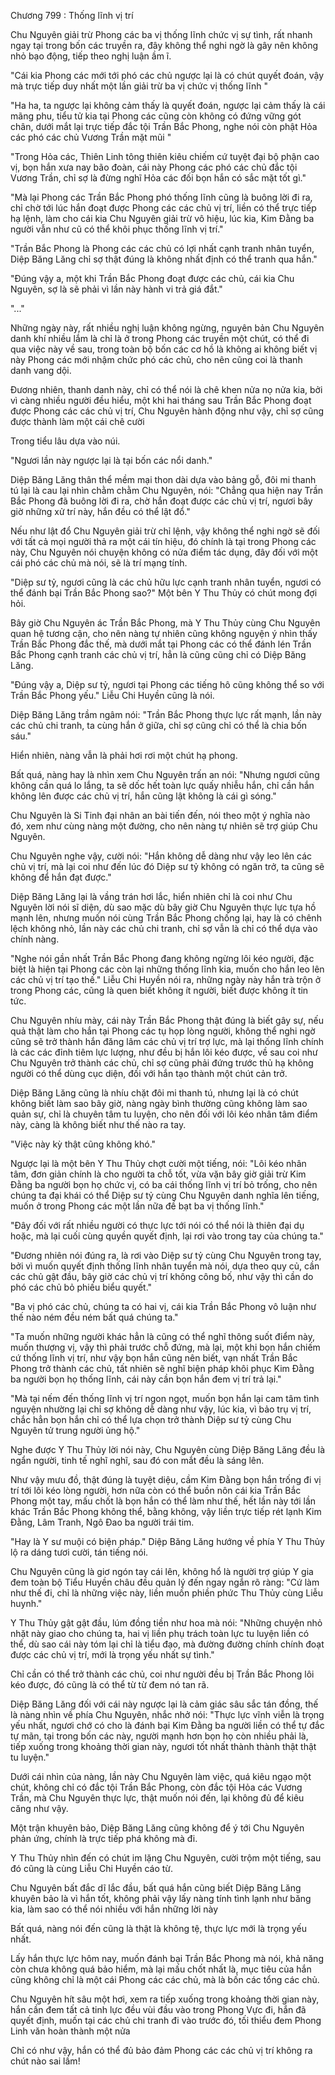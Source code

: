 




Chương 799 : Thống lĩnh vị trí


Chu Nguyên giải trừ Phong các ba vị thống lĩnh chức vị sự tình, rất nhanh ngay tại trong bốn các truyền ra, đây không thể nghi ngờ là gây nên không nhỏ bạo động, tiếp theo nghị luận ầm ĩ.

"Cái kia Phong các mới tới phó các chủ ngược lại là có chút quyết đoán, vậy mà trực tiếp duy nhất một lần giải trừ ba vị chức vị thống lĩnh "

"Ha ha, ta ngược lại không cảm thấy là quyết đoán, ngược lại cảm thấy là cái mãng phu, tiểu tử kia tại Phong các cũng còn không có đứng vững gót chân, dưới mắt lại trực tiếp đắc tội Trần Bắc Phong, nghe nói còn phật Hỏa các phó các chủ Vương Trần mặt mũi "

"Trong Hỏa các, Thiên Linh tông thiên kiêu chiếm cứ tuyệt đại bộ phận cao vị, bọn hắn xưa nay bão đoàn, cái này Phong các phó các chủ đắc tội Vương Trần, chỉ sợ là đừng nghĩ Hỏa các đối bọn hắn có sắc mặt tốt gì."

"Mà lại Phong các Trần Bắc Phong phó thống lĩnh cũng là buông lời đi ra, chỉ chờ tới lúc hắn đoạt được Phong các các chủ vị trí, liền có thể trực tiếp hạ lệnh, làm cho cái kia Chu Nguyên giải trừ vô hiệu, lúc kia, Kim Đằng ba người vẫn như cũ có thể khôi phục thống lĩnh vị trí."

"Trần Bắc Phong là Phong các các chủ có lợi nhất cạnh tranh nhân tuyển, Diệp Băng Lăng chỉ sợ thật đúng là không nhất định có thể tranh qua hắn."

"Đúng vậy a, một khi Trần Bắc Phong đoạt được các chủ, cái kia Chu Nguyên, sợ là sẽ phải vì lần này hành vi trả giá đắt."

"..."

Những ngày này, rất nhiều nghị luận không ngừng, nguyên bản Chu Nguyên danh khí nhiều lắm là chỉ là ở trong Phong các truyền một chút, có thể đi qua việc này về sau, trong toàn bộ bốn các cơ hồ là không ai không biết vị này Phong các mới nhậm chức phó các chủ, cho nên cũng coi là thanh danh vang dội.

Đương nhiên, thanh danh này, chỉ có thể nói là chê khen nửa nọ nửa kia, bởi vì càng nhiều người đều hiểu, một khi hai tháng sau Trần Bắc Phong đoạt được Phong các các chủ vị trí, Chu Nguyên hành động như vậy, chỉ sợ cũng được thành làm một cái chê cười

Trong tiểu lâu dựa vào núi.

"Ngươi lần này ngược lại là tại bốn các nổi danh."

Diệp Băng Lăng thân thể mềm mại thon dài dựa vào bảng gỗ, đôi mi thanh tú lại là cau lại nhìn chằm chằm Chu Nguyên, nói: "Chẳng qua hiện nay Trần Bắc Phong đã buông lời đi ra, chờ hắn đoạt được các chủ vị trí, ngươi bây giờ những xử trí này, hắn đều có thể lật đổ."

Nếu như lật đổ Chu Nguyên giải trừ chỉ lệnh, vậy không thể nghi ngờ sẽ đối với tất cả mọi người thả ra một cái tín hiệu, đó chính là tại trong Phong các này, Chu Nguyên nói chuyện không có nửa điểm tác dụng, đây đối với một cái phó các chủ mà nói, sẽ là trí mạng tính.

"Diệp sư tỷ, ngươi cũng là các chủ hữu lực cạnh tranh nhân tuyển, ngươi có thể đánh bại Trần Bắc Phong sao?" Một bên Y Thu Thủy có chút mong đợi hỏi.

Bây giờ Chu Nguyên ác Trần Bắc Phong, mà Y Thu Thủy cùng Chu Nguyên quan hệ tương cận, cho nên nàng tự nhiên cũng không nguyện ý nhìn thấy Trần Bắc Phong đắc thế, mà dưới mắt tại Phong các có thể đánh lén Trần Bắc Phong cạnh tranh các chủ vị trí, hẳn là cũng cũng chỉ có Diệp Băng Lăng.

"Đúng vậy a, Diệp sư tỷ, ngươi tại Phong các tiếng hô cũng không thể so với Trần Bắc Phong yếu." Liễu Chi Huyền cũng là nói.

Diệp Băng Lăng trầm ngâm nói: "Trần Bắc Phong thực lực rất mạnh, lần này các chủ chi tranh, ta cùng hắn ở giữa, chỉ sợ cũng chỉ có thể là chia bốn sáu."

Hiển nhiên, nàng vẫn là phải hơi rơi một chút hạ phong.

Bất quá, nàng hay là nhìn xem Chu Nguyên trấn an nói: "Nhưng ngươi cũng không cần quá lo lắng, ta sẽ dốc hết toàn lực quấy nhiễu hắn, chỉ cần hắn không lên được các chủ vị trí, hắn cũng lật không là cái gì sóng."

Chu Nguyên là Si Tinh đại nhân an bài tiến đến, nói theo một ý nghĩa nào đó, xem như cùng nàng một đường, cho nên nàng tự nhiên sẽ trợ giúp Chu Nguyên.

Chu Nguyên nghe vậy, cười nói: "Hắn không dễ dàng như vậy leo lên các chủ vị trí, mà lại coi như đến lúc đó Diệp sư tỷ không có ngăn trở, ta cũng sẽ không để hắn đạt được."

Diệp Băng Lăng lại là vầng trán hơi lắc, hiển nhiên chỉ là coi như Chu Nguyên lời nói sĩ diện, dù sao mặc dù bây giờ Chu Nguyên thực lực tựa hồ mạnh lên, nhưng muốn nói cùng Trần Bắc Phong chống lại, hay là có chênh lệch không nhỏ, lần này các chủ chi tranh, chỉ sợ vẫn là chỉ có thể dựa vào chính nàng.

"Nghe nói gần nhất Trần Bắc Phong đang không ngừng lôi kéo người, đặc biệt là hiện tại Phong các còn lại những thống lĩnh kia, muốn cho hắn leo lên các chủ vị trí tạo thế." Liễu Chi Huyền nói ra, những ngày này hắn trà trộn ở trong Phong các, cũng là quen biết không ít người, biết được không ít tin tức.

Chu Nguyên nhíu mày, cái này Trần Bắc Phong thật đúng là biết gây sự, nếu quả thật làm cho hắn tại Phong các tụ họp lòng người, không thể nghi ngờ cũng sẽ trở thành hắn đăng lâm các chủ vị trí trợ lực, mà lại thống lĩnh chính là các các đỉnh tiêm lực lượng, như đều bị hắn lôi kéo được, về sau coi như Chu Nguyên trở thành các chủ, chỉ sợ cũng phải đứng trước thủ hạ không người có thể dùng cục diện, đối với hắn tạo thành một chút cản trở.

Diệp Băng Lăng cũng là nhíu chặt đôi mi thanh tú, nhưng lại là có chút không biết làm sao bây giờ, nàng ngày bình thường cũng không làm sao quản sự, chỉ là chuyên tâm tu luyện, cho nên đối với lôi kéo nhân tâm điểm này, càng là không biết như thế nào ra tay.

"Việc này kỳ thật cũng không khó."

Ngược lại là một bên Y Thu Thủy chợt cười một tiếng, nói: "Lôi kéo nhân tâm, đơn giản chính là cho người ta chỗ tốt, vừa vặn bây giờ giải trừ Kim Đằng ba người bọn họ chức vị, có ba cái thống lĩnh vị trí bỏ trống, cho nên chúng ta đại khái có thể Diệp sư tỷ cùng Chu Nguyên danh nghĩa lên tiếng, muốn ở trong Phong các một lần nữa đề bạt ba vị thống lĩnh."

"Đây đối với rất nhiều người có thực lực tới nói có thể nói là thiên đại dụ hoặc, mà lại cuối cùng quyền quyết định, lại rơi vào trong tay của chúng ta."

"Đương nhiên nói đúng ra, là rơi vào Diệp sư tỷ cùng Chu Nguyên trong tay, bởi vì muốn quyết định thống lĩnh nhân tuyển mà nói, dựa theo quy củ, cần các chủ gật đầu, bây giờ các chủ vị trí không công bố, như vậy thì cần do phó các chủ bỏ phiếu biểu quyết."

"Ba vị phó các chủ, chúng ta có hai vị, cái kia Trần Bắc Phong vô luận như thế nào ném đều ném bất quá chúng ta."

"Ta muốn những người khác hẳn là cũng có thể nghĩ thông suốt điểm này, muốn thượng vị, vậy thì phải trước chỗ đứng, mà lại, một khi bọn hắn chiếm cứ thống lĩnh vị trí, như vậy bọn hắn cũng nên biết, vạn nhất Trần Bắc Phong trở thành các chủ, tất nhiên sẽ nghĩ biện pháp khôi phục Kim Đằng ba người bọn họ thống lĩnh, cái này cần bọn hắn đem vị trí trả lại."

"Mà tại nếm đến thống lĩnh vị trí ngon ngọt, muốn bọn hắn lại cam tâm tình nguyện nhường lại chỉ sợ không dễ dàng như vậy, lúc kia, vì bảo trụ vị trí, chắc hẳn bọn hắn chỉ có thể lựa chọn trở thành Diệp sư tỷ cùng Chu Nguyên tử trung người ủng hộ."

Nghe được Y Thu Thủy lời nói này, Chu Nguyên cùng Diệp Băng Lăng đều là ngẩn người, tinh tế nghĩ nghĩ, sau đó con mắt đều là sáng lên.

Như vậy mưu đồ, thật đúng là tuyệt diệu, cầm Kim Đằng bọn hắn trống đi vị trí tới lôi kéo lòng người, hơn nữa còn có thể buồn nôn cái kia Trần Bắc Phong một tay, mấu chốt là bọn hắn có thể làm như thế, hết lần này tới lần khác Trần Bắc Phong không thể, bằng không, vậy liền trực tiếp rét lạnh Kim Đằng, Lâm Tranh, Ngô Đao ba người trái tim.

"Hay là Y sư muội có biện pháp." Diệp Băng Lăng hướng về phía Y Thu Thủy lộ ra dáng tươi cười, tán tiếng nói.

Chu Nguyên cũng là giơ ngón tay cái lên, không hổ là người trợ giúp Y gia đem toàn bộ Tiểu Huyền châu đều quản lý đến ngay ngắn rõ ràng: "Cứ làm như thế đi, chỉ là những việc này, liền muốn phiền phức Thu Thủy cùng Liễu huynh."

Y Thu Thủy gật gật đầu, lúm đồng tiền như hoa mà nói: "Những chuyện nhỏ nhặt này giao cho chúng ta, hai vị liền phụ trách toàn lực tu luyện liền có thể, dù sao cái này tóm lại chỉ là tiểu đạo, mà đường đường chính chính đoạt được các chủ vị trí, mới là trọng yếu nhất sự tình."

Chỉ cần có thể trở thành các chủ, coi như người đều bị Trần Bắc Phong lôi kéo được, đó cũng là có thể từ từ đem nó tan rã.

Diệp Băng Lăng đối với cái này ngược lại là cảm giác sâu sắc tán đồng, thế là nàng nhìn về phía Chu Nguyên, nhắc nhở nói: "Thực lực vĩnh viễn là trọng yếu nhất, ngươi chớ có cho là đánh bại Kim Đằng ba người liền có thể tự đắc tự mãn, tại trong bốn các này, người mạnh hơn bọn họ còn nhiều phải là, tiếp xuống trong khoảng thời gian này, ngươi tốt nhất thành thành thật thật tu luyện."

Dưới cái nhìn của nàng, lần này Chu Nguyên làm việc, quá kiêu ngạo một chút, không chỉ có đắc tội Trần Bắc Phong, còn đắc tội Hỏa các Vương Trần, mà Chu Nguyên thực lực, thật muốn nói đến, lại không đủ để kiêu căng như vậy.

Một trận khuyên bảo, Diệp Băng Lăng cũng không để ý tới Chu Nguyên phản ứng, chính là trực tiếp phá không mà đi.

Y Thu Thủy nhìn đến có chút im lặng Chu Nguyên, cười trộm một tiếng, sau đó cũng là cùng Liễu Chi Huyền cáo từ.

Chu Nguyên bất đắc dĩ lắc đầu, bất quá hắn cũng biết Diệp Băng Lăng khuyên bảo là vì hắn tốt, không phải vậy lấy nàng tính tình lạnh như băng kia, làm sao có thể nói nhiều với hắn những lời này

Bất quá, nàng nói đến cũng là thật là không tệ, thực lực mới là trọng yếu nhất.

Lấy hắn thực lực hôm nay, muốn đánh bại Trần Bắc Phong mà nói, khả năng còn chưa không quá bảo hiểm, mà lại mấu chốt nhất là, mục tiêu của hắn cũng không chỉ là một cái Phong các các chủ, mà là bốn các tổng các chủ.

Chu Nguyên hít sâu một hơi, xem ra tiếp xuống trong khoảng thời gian này, hắn cần đem tất cả tinh lực đều vùi đầu vào trong Phong Vực đi, hắn đã quyết định, muốn tại các chủ chi tranh đi vào trước đó, tối thiểu đem Phong Linh văn hoàn thành một nửa

Chỉ có như vậy, hắn có thể đủ bảo đảm Phong các các chủ vị trí không ra chút nào sai lầm!





